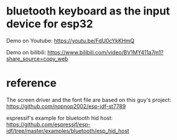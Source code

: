 # bluetooth keyboard as the input device for esp32

Demo on Youtube: 
https://youtu.be/FdU0cYkKHmQ

Demo on bilibili:
https://www.bilibili.com/video/BV1MY411a7m1?share_source=copy_web


# reference
The screen driver and the font file are based on this guy's project:
https://github.com/nopnop2002/esp-idf-st7789

espressif's example for bluetooth hid host:
https://github.com/espressif/esp-idf/tree/master/examples/bluetooth/esp_hid_host

